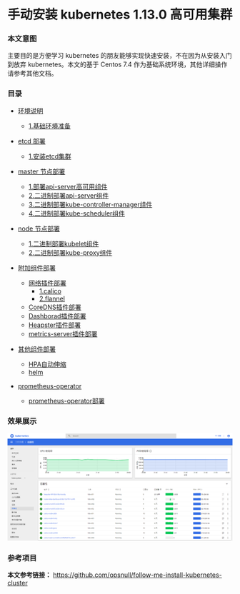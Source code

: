 # 手动安装 kubernetes 1.13.0 高可用集群

### 本文意图
   主要目的是方便学习 kubernetes 的朋友能够实现快速安装，不在因为从安装入门到放弃 kubernetes。本文的基于 Centos 7.4 作为基础系统环境，其他详细操作请参考其他文档。

### 目录
* [环境说明]()
  * [1.基础环境准备](./01.基础环境准备.md)
* [etcd 部署]()
  * [1.安装etcd集群](./02.创建etcd集群.md)
* [master 节点部署]()
  * [1.部署api-server高可用组件](./03.keepalived+haproxy负载.md)
  * [2.二进制部署api-server组件](./04.kube-apiserver.md)
  * [3.二进制部署kube-controller-manager组件](./05.kube-controller-manager.md)
  * [4.二进制部署kube-scheduler组件](./06.kube-scheduler.md)

* [node 节点部署]()
  * [1.二进制部署kubelet组件](./07.kubelet-node部署.md)
  * [2.二进制部署kube-proxy组件](./08.kube-proxy部署.md)
  
* [附加组件部署]( )
  * [网络插件部署]( )
     * [1.calico](./09-1.calico网络设置.md)
     * [2.flannel](./09-2.flannel网络设置.md)
  * [CoreDNS插件部署](./10.coredns.md)
  * [Dashborad插件部署](./11.dashboard.md)
  * [Heapster插件部署](./12.heapster.md)
  * [metrics-server插件部署](./13.metrics-server.md)
  
* [其他组件部署]( )
  * [HPA自动伸缩](./14.hpa.md)
  * [helm](./15.helm安装部署.md)

* [prometheus-operator]( )
  * [prometheus-operator部署](./16.通过helm部署prometheusoperator监控.md)

### 效果展示
![ssl-success](images/dashboard.png)

### 参考项目
**本文参考链接：**
https://github.com/opsnull/follow-me-install-kubernetes-cluster 
